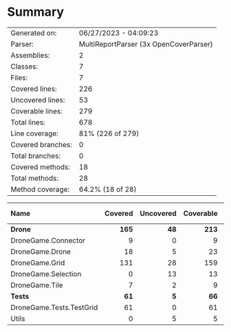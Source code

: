 ﻿# Summary
|||
|:---|:---|
| Generated on: | 06/27/2023 - 04:09:23 |
| Parser: | MultiReportParser (3x OpenCoverParser) |
| Assemblies: | 2 |
| Classes: | 7 |
| Files: | 7 |
| Covered lines: | 226 |
| Uncovered lines: | 53 |
| Coverable lines: | 279 |
| Total lines: | 678 |
| Line coverage: | 81% (226 of 279) |
| Covered branches: | 0 |
| Total branches: | 0 |
| Covered methods: | 18 |
| Total methods: | 28 |
| Method coverage: | 64.2% (18 of 28) |

|**Name**|**Covered**|**Uncovered**|**Coverable**|**Total**|**Line coverage**|**Covered**|**Total**|**Branch coverage**|**Covered**|**Total**|**Method coverage**|
|:---|---:|---:|---:|---:|---:|---:|---:|---:|---:|---:|---:|
|**Drone**|**165**|**48**|**213**|**548**|**77.4%**|**0**|**0**|****|**14**|**23**|**60.8%**|
|DroneGame.Connector|9|0|9|28|100%|0|0||1|1|100%|
|DroneGame.Drone|18|5|23|64|78.2%|0|0||1|2|50%|
|DroneGame.Grid|131|28|159|368|82.3%|0|0||11|15|73.3%|
|DroneGame.Selection|0|13|13|41|0%|0|0||0|2|0%|
|DroneGame.Tile|7|2|9|47|77.7%|0|0||1|3|33.3%|
|**Tests**|**61**|**5**|**66**|**130**|**92.4%**|**0**|**0**|****|**4**|**5**|**80%**|
|DroneGame.Tests.TestGrid|61|0|61|119|100%|0|0||4|4|100%|
|Utils|0|5|5|11|0%|0|0||0|1|0%|
